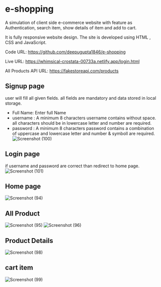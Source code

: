 # e-shopping

A simulation of client side e-commerce website with feature as Authentication, search item, show details of item and add to cart.

It is fully responsive website design. The site is developed using HTML , CSS and JavaScript.

Code URL: https://github.com/deepugupta1846/e-shopping

Live URL: https://whimsical-crostata-00733a.netlify.app/login.html

All Products API URL: https://fakestoreapi.com/products

## Signup page
 user will fill all given fields. all fields are mandatory and data stored in local storage.
 - Full Name: Enter full Name 
 - username : A minimum 8 characters username contains without space. all characters should be in lowercase letter and number are required.
 - password : A minimum 8 characters password contains a combination of uppercase and lowercase letter and number & symboll are required.
 ![Screenshot (100)](https://user-images.githubusercontent.com/69181889/181354984-64b2fc14-58d6-4951-9dbe-3c830abad215.png)
 
## Login page
if username and password are correct than redirect to home page.
![Screenshot (101)](https://user-images.githubusercontent.com/69181889/181355309-c07ddfe7-8f4e-42f0-a069-86d43ce08de5.png)

## Home page
![Screenshot (94)](https://user-images.githubusercontent.com/69181889/181350601-cdfb42d5-d59b-400f-bd23-58dabf2ba9a8.png)

## All Product 
![Screenshot (95)](https://user-images.githubusercontent.com/69181889/181350941-6237f3db-b166-48f2-aff3-36d94e0a1b88.png)
![Screenshot (96)](https://user-images.githubusercontent.com/69181889/181350952-39dfe982-15d9-431e-bb0d-6122e20c0acd.png)

## Product Details
![Screenshot (98)](https://user-images.githubusercontent.com/69181889/181352092-02f898b7-845e-4c54-9770-978229619f7e.png)

## cart item
![Screenshot (99)](https://user-images.githubusercontent.com/69181889/181352355-3be14029-7320-48e3-b83a-9b1a6ac5e523.png)
